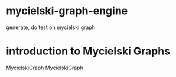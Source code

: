 # mycielski-graph-engine
generate, do test on mycielski graph


# introduction to Mycielski Graphs
[MycielskiGraph](http://mathworld.wolfram.com/MycielskiGraph.html)
[MycielskiGraph](https://en.wikipedia.org/wiki/Mycielskian)

